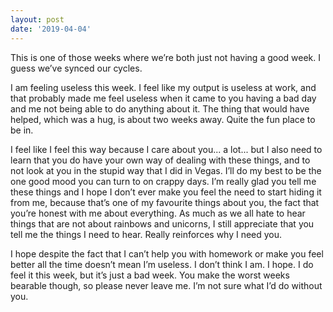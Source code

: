 ```yaml
---
layout: post
date: '2019-04-04'
---
```


This is one of those weeks where we’re both just not having a good week. I guess we’ve synced our cycles.

I am feeling useless this week. I feel like my output is useless at work, and that probably made me feel useless when it came to you having a bad day and me not being able to do anything about it. The thing that would have helped, which was a hug, is about two weeks away. Quite the fun place to be in.

I feel like I feel this way because I care about you... a lot... but I also need to learn that you do have your own way of dealing with these things, and to not look at you in the stupid way that I did in Vegas. I’ll do my best to be the one good mood you can turn to on crappy days. I’m really glad you tell me these things and I hope I don’t ever make you feel the need to start hiding it from me, because that’s one of my favourite things about you, the fact that you’re honest with me about everything. As much as we all hate to hear things that are not about rainbows and unicorns, I still appreciate that you tell me the things I need to hear. Really reinforces why I need you.

I hope despite the fact that I can’t help you with homework or make you feel better all the time doesn’t mean I’m useless. I don’t think I am. I hope. I do feel it this week, but it’s just a bad week. You make the worst weeks bearable though, so please never leave me. I’m not sure what I’d do without you.